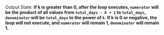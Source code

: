 Output State: **If k is greater than 0, after the loop executes, `numerator` will be the product of all values from `total_days - k + 1` to `total_days`, `denominator` will be `total_days` to the power of `k`. If k is 0 or negative, the loop will not execute, and `numerator` will remain 1, `denominator` will remain 1.**